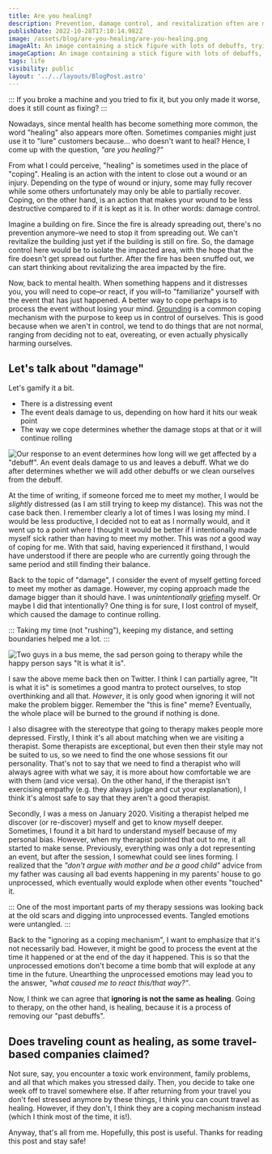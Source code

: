 ```yaml
---
title: Are you healing?
description: Prevention, damage control, and revitalization often are mixed up.
publishDate: 2022-10-28T17:10:14.982Z
image: /assets/blog/are-you-healing/are-you-healing.png
imageAlt: An image containing a stick figure with lots of debuffs, trying to heal itself. It heals itself for 0.
imageCaption: An image containing a stick figure with lots of debuffs, trying to heal itself. It heals itself for 0.
tags: life
visibility: public
layout: '../../layouts/BlogPost.astro'
---
```


:::
If you broke a machine and you tried to fix it, but you only made it worse, does it still count as fixing?
:::

Nowadays, since mental health has become something more common, the word "healing" also appears more often. Sometimes companies might just use it to "lure" customers because... who doesn't want to heal? Hence, I come up with the question, _"are you healing?"_

From what I could perceive, "healing" is sometimes used in the place of "coping". Healing is an action with the intent to close out a wound or an injury. Depending on the type of wound or injury, some may fully recover while some others unfortunately may only be able to partially recover. Coping, on the other hand, is an action that makes your wound to be less destructive compared to if it is kept as it is. In other words: damage control.

Imagine a building on fire. Since the fire is already spreading out, there's no prevention anymore–we need to stop it from spreading out. We can't revitalize the building just yet if the building is still on fire. So, the damage control here would be to isolate the impacted area, with the hope that the fire doesn't get spread out further. After the fire has been snuffed out, we can start thinking about revitalizing the area impacted by the fire.

Now, back to mental health. When something happens and it distresses you, you will need to cope–or react, if you will–to "familiarize" yourself with the event that has just happened. A better way to cope perhaps is to process the event without losing your mind. [Grounding](https://www.healthline.com/health/grounding-techniques) is a common coping mechanism with the purpose to keep us in control of ourselves. This is good because when we aren't in control, we tend to do things that are not normal, ranging from deciding not to eat, overeating, or even actually physically harming ourselves.

## Let's talk about "damage"

Let's gamify it a bit.

- There is a distressing event
- The event deals damage to us, depending on how hard it hits our weak point
- The way we cope determines whether the damage stops at that or it will continue rolling

![Our response to an event determines how long will we get affected by a "debuff". An event deals damage to us and leaves a debuff. What we do after determines whether we will add other debuffs or we clean ourselves from the debuff.](/assets/blog/are-you-healing/damage-control.png)

At the time of writing, if someone forced me to meet my mother, I would be _slightly_ distressed (as I am still trying to keep my distance). This was not the case back then. I remember clearly a lot of times I was losing my mind. I would be less productive, I decided not to eat as I normally would, and it went up to a point where I thought it would be better if I intentionally made myself sick rather than having to meet my mother. This was _not_ a good way of coping for me. With that said, having experienced it firsthand, I would have understood if there are people who are currently going through the same period and still finding their balance.

Back to the topic of "damage", I consider the event of myself getting forced to meet my mother as damage. However, my coping approach made the damage bigger than it should have. I was _unintentionally_ [griefing](https://www.urbandictionary.com/define.php?term=griefing) myself. Or maybe I did that intentionally? One thing is for sure, I lost control of myself, which caused the damage to continue rolling.

:::
Taking my time (not "rushing"), keeping my distance, and setting boundaries helped me a lot.
:::

![Two guys in a bus meme, the sad person going to therapy while the happy person says "It is what it is".](/assets/blog/are-you-healing/therapy-vs-it-is-what-it-is.png)

I saw the above meme back then on Twitter. I think I can partially agree, "It is what it is" is sometimes a good mantra to protect ourselves, to stop overthinking and all that. _However_, it is only good when ignoring it will not make the problem bigger. Remember the "this is fine" meme? Eventually, the whole place will be burned to the ground if nothing is done.

I also disagree with the stereotype that going to therapy makes people more depressed. Firstly, I think it's all about matching when we are visiting a therapist. Some therapists are exceptional, but even then their style may not be suited to us, so we need to find the one whose sessions fit our personality. That's not to say that we need to find a therapist who will always agree with what we say, it is more about how comfortable we are with them (and vice versa). On the other hand, if the therapist isn't exercising empathy (e.g. they always judge and cut your explanation), I think it's almost safe to say that they aren't a good therapist.

Secondly, I was a mess on January 2020. Visiting a therapist helped me discover (or re-discover) myself and get to know myself deeper. Sometimes, I found it a bit hard to understand myself because of my personal bias. However, when my therapist pointed that out to me, it all started to make sense. Previously, everything was only a dot representing an event, but after the session, I somewhat could see lines forming. I realized that the _"don't argue with mother and be a good child"_ advice from my father was causing all bad events happening in my parents' house to go unprocessed, which eventually would explode when other events "touched" it.

:::
One of the most important parts of my therapy sessions was looking back at the old scars and digging into unprocessed events. Tangled emotions were untangled.
:::

Back to the "ignoring as a coping mechanism", I want to emphasize that it's not necessarily bad. However, it might be good to process the event at the time it happened or at the end of the day it happened. This is so that the unprocessed emotions don't become a time bomb that will explode at any time in the future. Unearthing the unprocessed emotions may lead you to the answer, _"what caused me to react this/that way?"_.

Now, I think we can agree that **ignoring is not the same as healing**. Going to therapy, on the other hand, is healing, because it is a process of removing our "past debuffs".

## Does traveling count as healing, as some travel-based companies claimed?

Not sure, say, you encounter a toxic work environment, family problems, and all that which makes you stressed daily. Then, you decide to take one week off to travel somewhere else. If after returning from your travel you don't feel stressed anymore by these things, I think you can count travel as healing. However, if they don't, I think they are a coping mechanism instead (which I think most of the time, it is!).

Anyway, that's all from me. Hopefully, this post is useful. Thanks for reading this post and stay safe!

